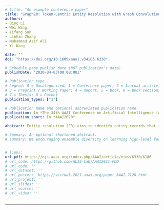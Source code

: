 ```yaml
---
# title: "An example conference paper"
title: "GraphER: Token-Centric Entity Resolution with Graph Convolutional Neural Networks"
authors:
- Bing Li
- Wei Wang
- Yifang Sun
- Linhan Zhang
- Muhammad Asif Ali
- Yi Wang

date: ""
doi: "https://doi.org/10.1609/aaai.v34i05.6330"

# Schedule page publish date (NOT publication's date).
publishDate: "2020-04-03T00:00:00Z"

# Publication type.
# Legend: 0 = Uncategorized; 1 = Conference paper; 2 = Journal article;
# 3 = Preprint / Working Paper; 4 = Report; 5 = Book; 6 = Book section;
# 7 = Thesis; 8 = Patent
publication_types: ["1"]

# Publication name and optional abbreviated publication name.
publication: In *The 34th AAAI Conference on Artificial Intelligence (AAAI 2020).*
publication_short: In *AAAI2020*

abstract: Entity resolution (ER) aims to identify entity records that refer to the same real-world entity, which is a critical problem in data cleaning and integration. Most of the existing models are attribute-centric, that is, matching entity pairs by comparing similarities of pre-aligned attributes, which require the schemas of records to be identical and are too coarse-grained to capture subtle key information within a single attribute. In this paper, we propose a novel graph-based ER model GraphER. Our model is token-centric, the final matching results are generated by directly aggregating token-level comparison features, in which both the semantic and structural information has been softly embedded into token embeddings by training an Entity Record Graph Convolutional Network (ER-GCN). To the best of our knowledge, our work is the first effort to do token-centric entity resolution with the help of GCN in entity resolution task. Extensive experiments on two real-world datasets demonstrate that our model stably outperforms state-of-the-art models.

# Summary. An optional shortened abstract.
# summary: We encouraging ensemble diversity on learning high-level feature representations and gradient dispersion in simultaneous training of deep ensemble networks.


# links:
url_pdf: https://ojs.aaai.org/index.php/AAAI/article/view/6330/6186
# url_code: https://github.com/ALIS-Lab/AAAI2021-PDD
# url_code: ''
# url_dataset: ''
# url_poster:  https://virtual.2021.aaai.org/paper_AAAI-7120.html
# url_project: ''
# url_slides: ''
# url_source: ''
# url_video: ''
---
```

---
